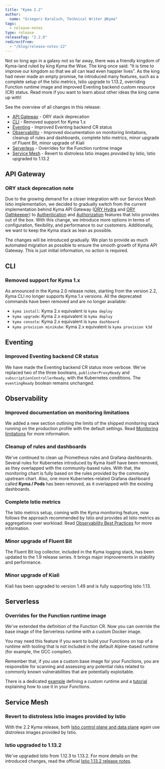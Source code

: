 ```yaml
---
title: "Kyma 2.2"
author:
  name: "Grzegorz Karaluch, Technical Writer @Kyma"
tags:
  - release-notes 
type: release
releaseTag: "2.2.0"
redirectFrom:
  - "/blog/release-notes-22"
---
```


Not so long ago in a galaxy not so far away, there was a friendly kingdom of Kyma-land ruled by king Kyma the Wise. The king once said: “It is time to improve our kingdom so that we all can lead even happier lives”. As the king had never made an empty promise, he introduced many features, such as a complete setup of the Istio metrics, Istio upgrade to 1.13.2, overriding Function runtime image and improved Eventing backend custom resource (CR) status. Read more if you want to learn about other ideas the king came up with!

<!-- overview -->

See the overview of all changes in this release:

- [API Gateway](#api-gateway) - ORY stack deprecation
- [CLI](#cli) - Removed support for Kyma 1.x
- [Eventing](#eventing) - Improved Eventing backend CR status
- [Observability](#observability) - Improved documentation on monitoring limitations, cleanup of rules and dashboards, complete Istio metrics, minor upgrade of Fluent Bit, minor upgrade of Kiali
- [Serverless](#serverless) - Overrides for the Function runtime image
- [Service Mesh](#service-mesh) - Revert to distroless Istio images provided by Istio, Istio upgraded to 1.13.2

## API Gateway

### ORY stack deprecation note

Due to the growing demand for a closer integration with our Service Mesh Istio implementation, we decided to gradually switch from the current implementation behind Kyma API Gateway ([ORY Hydra](https://www.ory.sh/docs/hydra) and [ORY Oathkeeper](https://www.ory.sh/docs/oathkeeper)) to [Authentication](https://istio.io/latest/docs/concepts/security/#authentication) and [Authorization](https://istio.io/latest/docs/concepts/security/#authorization) features that Istio provides out of the box. With this change, we introduce more options in terms of configuration, flexibility, and performance to our customers. Additionally, we want to keep the Kyma stack as lean as possible. 

The changes will be introduced gradually. We plan to provide as much automated migration as possible to ensure the smooth growth of Kyma API Gateway. This is just initial information, no action is required.

## CLI

### Removed support for Kyma 1.x

As announced in the Kyma 2.0 release notes, starting from the version 2.2, Kyma CLI no longer supports Kyma 1.x versions. All the deprecated commands have been removed and are no longer available: 

- `kyma install`: Kyma 2.x equivalent is `kyma deploy`
- `kyma upgrade`: Kyma 2.x equivalent is `kyma deploy`
- `kyma console`: Kyma 2.x equivalent is `kyma dashboard`
- `kyma provision minikube`: Kyma 2.x equivalent is `kyma provision k3d`

## Eventing

### Improved Eventing backend CR status

We have made the Eventing backend CR status more verbose. We've replaced two of the three booleans, `publisherProxyReady` and `subscriptionControllerReady`, with the Kubernetes conditions. The `eventingReady` boolean remains unchanged.

## Observability

### Improved documentation on monitoring limitations

We added a new section outlining the limits of the shipped monitoring stack running on the production profile with the default settings. Read [Monitoring limitations](https://kyma-project.io/docs/kyma/2.2/01-overview/main-areas/observability/obsv-01-monitoring-in-kyma/#limitations) for more information.

### Cleanup of rules and dashboards

We've continued to clean up Prometheus rules and Grafana dashboards. Several rules for Kubernetes introduced by Kyma itself have been removed, as they overlapped with the community-based rules. With that, the monitoring chart is fully based on the rules provided by the community upstream chart. Also, one more Kubernetes-related Grafana dashboard called **Kyma / Pods** has been removed, as it overlapped with the existing dashboards.

### Complete Istio metrics

The Istio metrics setup, coming with the Kyma monitoring feature, now follows the approach recommended by Istio and provides all Istio metrics as aggregations over workload. Read [Observability Best Practices](https://istio.io/latest/docs/ops/best-practices/observability/) for more information.

### Minor upgrade of Fluent Bit

The Fluent Bit log collector, included in the Kyma logging stack, has been updated to the 1.9 release series. It brings major improvements in stability and performance.

### Minor upgrade of Kiali

Kiali has been upgraded to version 1.49 and is fully supporting Istio 1.13.

## Serverless

### Overrides for the Function runtime image

We've extended the definition of the Function CR. Now you can override the base image of the Serverless runtime with a custom Docker image.
 
You may need this feature if you want to build your Functions on top of a runtime with tooling that is not included in the default Alpine-based runtime (for example, the GCC compiler). 
 
Remember that, if you use a custom base image for your Functions, you are responsible for scanning and assessing any potential risks related to commonly known vulnerabilities that are potentially exploitable.
 
There is a dedicated [example](https://github.com/kyma-project/examples/tree/main/custom-serverless-runtime-image) defining a custom runtime and a [tutorial](https://kyma-project.io/docs/kyma/main/03-tutorials/00-serverless/svls-13-override-runtime-image) explaining how to use it in your Functions. 

## Service Mesh

### Revert to distroless Istio images provided by Istio

With the 2.2 Kyma release, both [Istio control plane and data plane](https://istio.io/latest/docs/ops/deployment/architecture/) again use distroless images provided by Istio.

### Istio upgraded to 1.13.2

We've upgraded Istio from 1.12.3 to 1.13.2. For more details on the introduced changes, read the official [Istio 1.13.2 release notes](https://istio.io/latest/news/releases/1.13.x/announcing-1.13.2/).